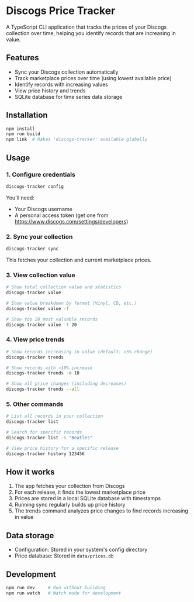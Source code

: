 # Discogs Price Tracker

A TypeScript CLI application that tracks the prices of your Discogs collection over time, helping you identify records that are increasing in value.

## Features

- Sync your Discogs collection automatically
- Track marketplace prices over time (using lowest available price)
- Identify records with increasing values
- View price history and trends
- SQLite database for time series data storage

## Installation

```bash
npm install
npm run build
npm link  # Makes 'discogs-tracker' available globally
```

## Usage

### 1. Configure credentials

```bash
discogs-tracker config
```

You'll need:
- Your Discogs username
- A personal access token (get one from https://www.discogs.com/settings/developers)

### 2. Sync your collection

```bash
discogs-tracker sync
```

This fetches your collection and current marketplace prices.

### 3. View collection value

```bash
# Show total collection value and statistics
discogs-tracker value

# Show value breakdown by format (Vinyl, CD, etc.)
discogs-tracker value -f

# Show top 20 most valuable records
discogs-tracker value -t 20
```

### 4. View price trends

```bash
# Show records increasing in value (default: >5% change)
discogs-tracker trends

# Show records with >10% increase
discogs-tracker trends -m 10

# Show all price changes (including decreases)
discogs-tracker trends --all
```

### 5. Other commands

```bash
# List all records in your collection
discogs-tracker list

# Search for specific records
discogs-tracker list -s "Beatles"

# View price history for a specific release
discogs-tracker history 123456
```

## How it works

1. The app fetches your collection from Discogs
2. For each release, it finds the lowest marketplace price
3. Prices are stored in a local SQLite database with timestamps
4. Running sync regularly builds up price history
5. The trends command analyzes price changes to find records increasing in value

## Data storage

- Configuration: Stored in your system's config directory
- Price database: Stored in `data/prices.db`

## Development

```bash
npm run dev     # Run without building
npm run watch   # Watch mode for development
```